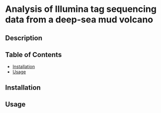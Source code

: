 # Analysis of Illumina tag sequencing data from a deep-sea mud volcano

<!-- Code in R for the wrangling, statistical analysis, and visualization of experimental data assessing the impact of temperature and pressure on the motility of marine bacteria. -->

## Description

<!-- This repository includes code to perform statistical analyses (Mullane-etal-2023-stats.R) and plot data (Mullane-etal-2023-figures.R) to recreate figures seen in the above publication. -->

## Table of Contents

* [Installation](installation)
* [Usage](usage)

## Installation

## Usage
